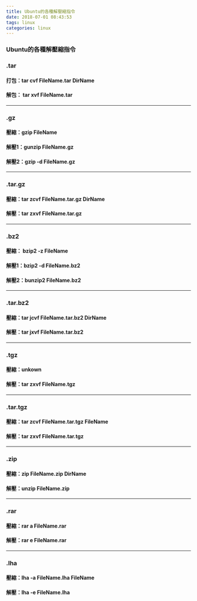 ```yaml
---
title: Ubuntu的各種解壓縮指令
date: 2018-07-01 08:43:53
tags: linux
categories: linux
---
```


### Ubuntu的各種解壓縮指令

<!-- more -->

### .tar

#### 打包：tar cvf FileName.tar DirName

#### 解包： tar xvf FileName.tar

***

### .gz

#### 壓縮：gzip FileName

#### 解壓1：gunzip FileName.gz

#### 解壓2：gzip -d FileName.gz

***

### .tar.gz

#### 壓縮：tar zcvf FileName.tar.gz DirName

#### 解壓：tar zxvf FileName.tar.gz

***

### .bz2

#### 壓縮： bzip2 -z FileName

#### 解壓1：bzip2 -d FileName.bz2

#### 解壓2：bunzip2 FileName.bz2

***

### .tar.bz2

#### 壓縮：tar jcvf FileName.tar.bz2 DirName

#### 解壓：tar jxvf FileName.tar.bz2

***

### .tgz

#### 壓縮：unkown

#### 解壓：tar zxvf FileName.tgz

***

### .tar.tgz

#### 壓縮：tar zcvf FileName.tar.tgz FileName

#### 解壓：tar zxvf FileName.tar.tgz

***

### .zip

#### 壓縮：zip FileName.zip DirName

#### 解壓：unzip FileName.zip

***

### .rar

#### 壓縮：rar a FileName.rar

#### 解壓：rar e FileName.rar

***

### .lha

#### 壓縮：lha -a FileName.lha FileName

#### 解壓：lha -e FileName.lha